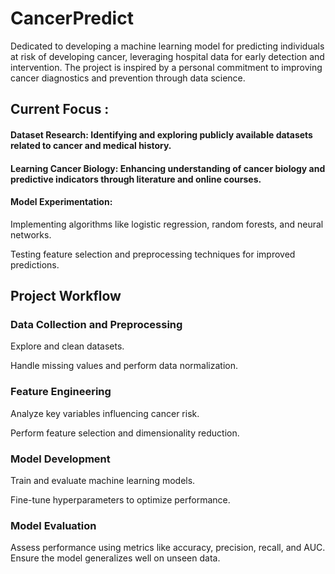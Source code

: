 # CancerPredict
Dedicated to developing a machine learning model for predicting individuals at risk of developing cancer, leveraging hospital data for early detection and intervention. The project is inspired by a personal commitment to improving cancer diagnostics and prevention through data science.

## Current Focus :
#### Dataset Research: Identifying and exploring publicly available datasets related to cancer and medical history.
#### Learning Cancer Biology: Enhancing understanding of cancer biology and predictive indicators through literature and online courses.
#### Model Experimentation:
Implementing algorithms like logistic regression, random forests, and neural networks.

Testing feature selection and preprocessing techniques for improved predictions.

## Project Workflow
### Data Collection and Preprocessing

Explore and clean datasets.

Handle missing values and perform data normalization.

### Feature Engineering
Analyze key variables influencing cancer risk.

Perform feature selection and dimensionality reduction.
### Model Development

Train and evaluate machine learning models.

Fine-tune hyperparameters to optimize performance.
### Model Evaluation

Assess performance using metrics like accuracy, precision, recall, and AUC.
Ensure the model generalizes well on unseen data.
